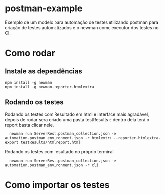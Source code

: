 # postman-example

Exemplo de um modelo para automação de testes utilizando postman para criação de testes automatizados e o newman como executor dos testes no CI.

# Como rodar

## Instale as dependências
```
npm install -g newman
npm install -g newman-reporter-htmlextra
```

## Rodando os testes

Rodando os testes com Resultado em html e interface mais agradável, depois de rodar sera criado uma pasta testResults e dentro dela terá o report basta clicar nele.
```
  newman run ServerRest.postman_collection.json -e automation.postman_environment.json -r htmlextra --reporter-htmlextra-export testResults/htmlreport.html  
```
Rodando os testes com resultado no próprio terminal
```
  newman run ServerRest.postman_collection.json -e automation.postman_environment.json -r cli  
```


# Como importar os testes
